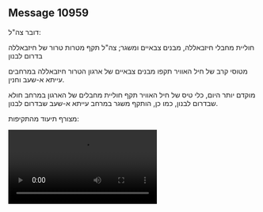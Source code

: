 ## Message 10959

דובר צה"ל:

חוליית מחבלי חיזבאללה, מבנים צבאיים ומשגר; צה"ל תקף מטרות טרור של חיזבאללה בדרום לבנון

מטוסי קרב של חיל האוויר תקפו מבנים צבאיים של ארגון הטרור חיזבאללה במרחבים עייתא א-שעב וחנין.

מוקדם יותר היום, כלי טיס של חיל האוויר תקף חוליית מחבלים של הארגון במרחב חולא שבדרום לבנון, כמו כן, הותקף משגר במרחב עייתא א-שעב שבדרום לבנון.

מצורף תיעוד מהתקיפות:

![Video](https://data.iron-swords.co.il/2024/August/19/10959/10959_media.mp4)
